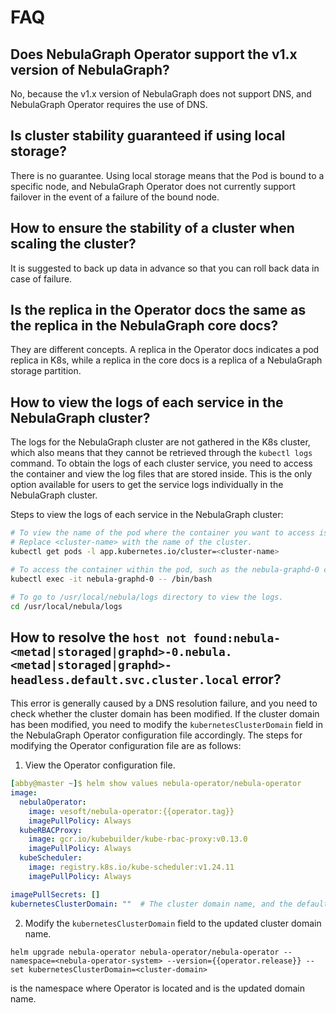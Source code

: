 # FAQ

## Does NebulaGraph Operator support the v1.x version of NebulaGraph?

No, because the v1.x version of NebulaGraph does not support DNS, and NebulaGraph Operator requires the use of DNS.

## Is cluster stability guaranteed if using local storage?

There is no guarantee. Using local storage means that the Pod is bound to a specific node, and NebulaGraph Operator does not currently support failover in the event of a failure of the bound node.

## How to ensure the stability of a cluster when scaling the cluster?

It is suggested to back up data in advance so that you can roll back data in case of failure.

## Is the replica in the Operator docs the same as the replica in the NebulaGraph core docs?

They are different concepts. A replica in the Operator docs indicates a pod replica in K8s, while a replica in the core docs is a replica of a NebulaGraph storage partition.


## How to view the logs of each service in the NebulaGraph cluster?

The logs for the NebulaGraph cluster are not gathered in the K8s cluster, which also means that they cannot be retrieved through the `kubectl logs` command. To obtain the logs of each cluster service, you need to access the container and view the log files that are stored inside. This is the only option available for users to get the service logs individually in the NebulaGraph cluster.

Steps to view the logs of each service in the NebulaGraph cluster:

```bash
# To view the name of the pod where the container you want to access is located. 
# Replace <cluster-name> with the name of the cluster.
kubectl get pods -l app.kubernetes.io/cluster=<cluster-name>

# To access the container within the pod, such as the nebula-graphd-0 container.
kubectl exec -it nebula-graphd-0 -- /bin/bash

# To go to /usr/local/nebula/logs directory to view the logs.
cd /usr/local/nebula/logs
```

## How to resolve the `host not found:nebula-<metad|storaged|graphd>-0.nebula.<metad|storaged|graphd>-headless.default.svc.cluster.local` error?

This error is generally caused by a DNS resolution failure, and you need to check whether the cluster domain has been modified. If the cluster domain has been modified, you need to modify the `kubernetesClusterDomain` field in the NebulaGraph Operator configuration file accordingly. The steps for modifying the Operator configuration file are as follows:

1. View the Operator configuration file.

  ```yaml 
  [abby@master ~]$ helm show values nebula-operator/nebula-operator   
  image:
    nebulaOperator:
      image: vesoft/nebula-operator:{{operator.tag}}
      imagePullPolicy: Always
    kubeRBACProxy:
      image: gcr.io/kubebuilder/kube-rbac-proxy:v0.13.0
      imagePullPolicy: Always
    kubeScheduler:
      image: registry.k8s.io/kube-scheduler:v1.24.11
      imagePullPolicy: Always

  imagePullSecrets: []
  kubernetesClusterDomain: ""  # The cluster domain name, and the default is cluster.local.
  ```

2. Modify the `kubernetesClusterDomain` field to the updated cluster domain name.

  ```
  helm upgrade nebula-operator nebula-operator/nebula-operator --namespace=<nebula-operator-system> --version={{operator.release}} --set kubernetesClusterDomain=<cluster-domain>
  ```
  <nebula-operator-system> is the namespace where Operator is located and <cluster-domain> is the updated domain name.

